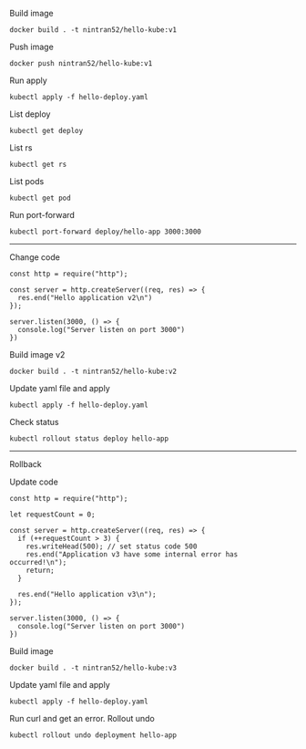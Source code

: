 Build image

```
docker build . -t nintran52/hello-kube:v1
```

Push image

```
docker push nintran52/hello-kube:v1
```

Run apply

```
kubectl apply -f hello-deploy.yaml
```

List deploy

```
kubectl get deploy
```

List rs

```
kubectl get rs
```

List pods

```
kubectl get pod
```

Run port-forward

```
kubectl port-forward deploy/hello-app 3000:3000
```

---

Change code

```
const http = require("http");

const server = http.createServer((req, res) => {
  res.end("Hello application v2\n")
});

server.listen(3000, () => {
  console.log("Server listen on port 3000")
})

```

Build image v2

```
docker build . -t nintran52/hello-kube:v2
```

Update yaml file and apply

```
kubectl apply -f hello-deploy.yaml
```

Check status

```
kubectl rollout status deploy hello-app
```

---

Rollback

Update code

```
const http = require("http");

let requestCount = 0;

const server = http.createServer((req, res) => {
  if (++requestCount > 3) {
    res.writeHead(500); // set status code 500
    res.end("Application v3 have some internal error has occurred!\n");
    return;
  }

  res.end("Hello application v3\n");
});

server.listen(3000, () => {
  console.log("Server listen on port 3000")
})
```

Build image

```
docker build . -t nintran52/hello-kube:v3
```

Update yaml file and apply

```
kubectl apply -f hello-deploy.yaml
```

Run curl and get an error. Rollout undo

```
kubectl rollout undo deployment hello-app
```
